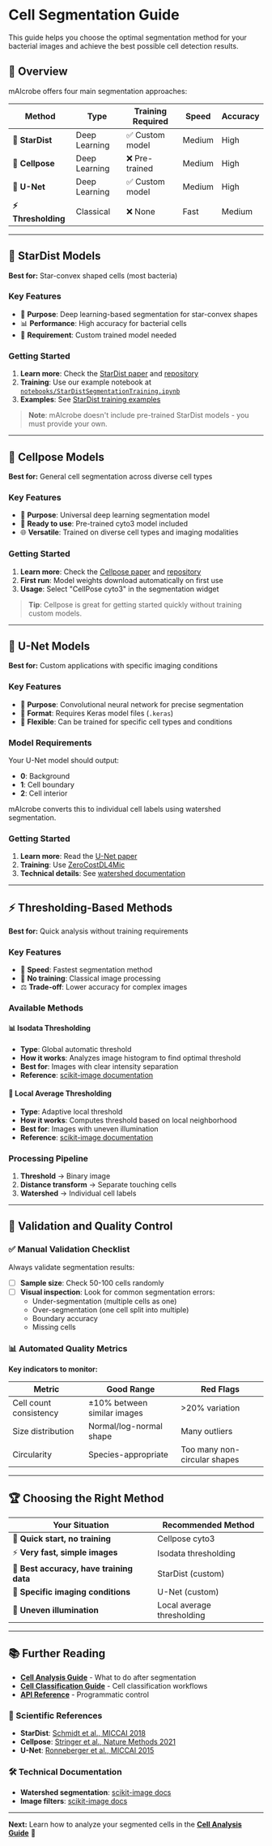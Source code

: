 # Cell Segmentation Guide

This guide helps you choose the optimal segmentation method for your bacterial images and achieve the best possible cell detection results.

## 🎯 Overview

mAIcrobe offers four main segmentation approaches:

| Method | Type | Training Required | Speed | Accuracy |
|--------|------|-------------------|-------|----------|
| **🌟 StarDist** | Deep Learning | ✅ Custom model | Medium | High |
| **🔬 Cellpose** | Deep Learning | ❌ Pre-trained | Medium | High |
| **🧠 U-Net** | Deep Learning | ✅ Custom model | Medium | High |
| **⚡ Thresholding** | Classical | ❌ None | Fast | Medium |

---

## 🌟 StarDist Models

**Best for:** Star-convex shaped cells (most bacteria)

### Key Features
- 🎯 **Purpose**: Deep learning-based segmentation for star-convex shapes
- 📊 **Performance**: High accuracy for bacterial cells
- 🔧 **Requirement**: Custom trained model needed

### Getting Started
1. **Learn more**: Check the [StarDist paper](https://arxiv.org/abs/1806.03535) and [repository](https://github.com/stardist/stardist)
2. **Training**: Use our example notebook at [`notebooks/StarDistSegmentationTraining.ipynb`](../../notebooks/StarDistSegmentationTraining.ipynb)
3. **Examples**: See [StarDist training examples](https://github.com/stardist/stardist/tree/main/examples/2D)

> **Note**: mAIcrobe doesn't include pre-trained StarDist models - you must provide your own.

---

## 🔬 Cellpose Models

**Best for:** General cell segmentation across diverse cell types

### Key Features
- 🎯 **Purpose**: Universal deep learning segmentation model
- 🚀 **Ready to use**: Pre-trained cyto3 model included
- 🌐 **Versatile**: Trained on diverse cell types and imaging modalities

### Getting Started
1. **Learn more**: Check the [Cellpose paper](https://www.nature.com/articles/s41592-020-01018-x) and [repository](https://github.com/MouseLand/cellpose)
2. **First run**: Model weights download automatically on first use
3. **Usage**: Select "CellPose cyto3" in the segmentation widget

> **Tip**: Cellpose is great for getting started quickly without training custom models.

---

## 🧠 U-Net Models

**Best for:** Custom applications with specific imaging conditions

### Key Features
- 🎯 **Purpose**: Convolutional neural network for precise segmentation
- 🔧 **Format**: Requires Keras model files (`.keras`)
- 🎨 **Flexible**: Can be trained for specific cell types and conditions

### Model Requirements
Your U-Net model should output:
- **0**: Background
- **1**: Cell boundary
- **2**: Cell interior

mAIcrobe converts this to individual cell labels using watershed segmentation.

### Getting Started
1. **Learn more**: Read the [U-Net paper](https://arxiv.org/abs/1505.04597)
2. **Training**: Use [ZeroCostDL4Mic](https://github.com/HenriquesLab/ZeroCostDL4Mic)
3. **Technical details**: See [watershed documentation](https://scikit-image.org/docs/stable/api/skimage.segmentation.html#skimage.segmentation.watershed)

---

## ⚡ Thresholding-Based Methods

**Best for:** Quick analysis without training requirements

### Key Features
- 🚀 **Speed**: Fastest segmentation method
- 🔧 **No training**: Classical image processing
- ⚖️ **Trade-off**: Lower accuracy for complex images

### Available Methods

#### 📊 Isodata Thresholding
- **Type**: Global automatic threshold
- **How it works**: Analyzes image histogram to find optimal threshold
- **Best for**: Images with clear intensity separation
- **Reference**: [scikit-image documentation](https://scikit-image.org/docs/0.25.x/api/skimage.filters.html#skimage.filters.threshold_isodata)

#### 🎯 Local Average Thresholding
- **Type**: Adaptive local threshold
- **How it works**: Computes threshold based on local neighborhood
- **Best for**: Images with uneven illumination
- **Reference**: [scikit-image documentation](https://scikit-image.org/docs/0.25.x/api/skimage.filters.html#skimage.filters.threshold_local)

### Processing Pipeline
1. **Threshold** → Binary image
2. **Distance transform** → Separate touching cells
3. **Watershed** → Individual cell labels

---

## 📏 Validation and Quality Control

### ✅ Manual Validation Checklist

Always validate segmentation results:

- [ ] **Sample size**: Check 50-100 cells randomly
- [ ] **Visual inspection**: Look for common segmentation errors:
  - Under-segmentation (multiple cells as one)
  - Over-segmentation (one cell split into multiple)
  - Boundary accuracy
  - Missing cells

### 📊 Automated Quality Metrics

**Key indicators to monitor:**

| Metric | Good Range | Red Flags |
|--------|------------|-----------|
| Cell count consistency | ±10% between similar images | >20% variation |
| Size distribution | Normal/log-normal shape | Many outliers |
| Circularity | Species-appropriate | Too many non-circular shapes |

---

## 🏆 Choosing the Right Method

| Your Situation | Recommended Method |
|----------------|-------------------|
| 🚀 **Quick start, no training** | Cellpose cyto3 |
| ⚡ **Very fast, simple images** | Isodata thresholding |
| 🎯 **Best accuracy, have training data** | StarDist (custom) |
| 🔬 **Specific imaging conditions** | U-Net (custom) |
| 🌈 **Uneven illumination** | Local average thresholding |

---

## 📚 Further Reading

- **[Cell Analysis Guide](cell-analysis.md)** - What to do after segmentation
- **[Cell Classification Guide](cell-classification.md)** - Cell classification workflows
- **[API Reference](../api/api-reference.md)** - Programmatic control

### 📖 Scientific References
- **StarDist**: [Schmidt et al., MICCAI 2018](https://arxiv.org/abs/1806.03535)
- **Cellpose**: [Stringer et al., Nature Methods 2021](https://doi.org/10.1038/s41592-020-01018-x)
- **U-Net**: [Ronneberger et al., MICCAI 2015](https://arxiv.org/abs/1505.04597)

### 🛠️ Technical Documentation
- **Watershed segmentation**: [scikit-image docs](https://scikit-image.org/docs/stable/api/skimage.segmentation.html#skimage.segmentation.watershed)
- **Image filters**: [scikit-image docs](https://scikit-image.org/docs/stable/api/skimage.filters.html)

---

**Next:** Learn how to analyze your segmented cells in the **[Cell Analysis Guide](cell-analysis.md)** 🔬
